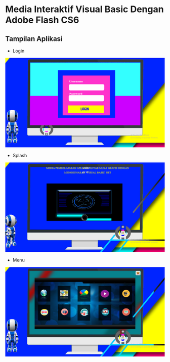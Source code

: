 # Media Interaktif Visual Basic Dengan Adobe Flash CS6

## Tampilan Aplikasi
- Login

![alt text](https://github.com/bobiheriyanto/media-interaktif-Visual-Basic-CS6/blob/main/Images/imagelogin.png?raw=true)

- Splash
  
![alt text](https://github.com/bobiheriyanto/media-interaktif-Visual-Basic-CS6/blob/main/Images/splash.png?raw=true)

- Menu
  
![alt text](https://github.com/bobiheriyanto/media-interaktif-Visual-Basic-CS6/blob/main/Images/menu.png?raw=true)


